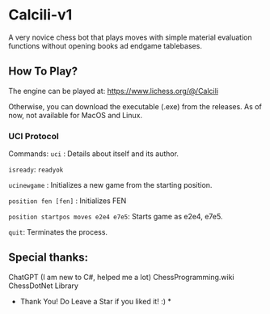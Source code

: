 # Calcili-v1
A very novice chess bot that plays moves with simple material evaluation functions without opening books ad endgame tablebases. 

## How To Play?
The engine can be played at:
https://www.lichess.org/@/Calcili

Otherwise, you can download the executable (.exe) from the releases. As of now, not available for MacOS and Linux.

### UCI Protocol

Commands:
``` uci ``` : Details about itself and its author. 

``` isready ```: ``` readyok ```

``` ucinewgame ``` : Initializes a new game from the starting position.

``` position fen [fen] ``` : Initializes FEN

``` position startpos moves e2e4 e7e5 ```: Starts game as e2e4, e7e5.

``` quit ```: Terminates the process.


## Special thanks:
ChatGPT (I am new to C#, helped me a lot)
ChessProgramming.wiki
ChessDotNet Library

* Thank You! Do Leave a Star if you liked it! :) *
